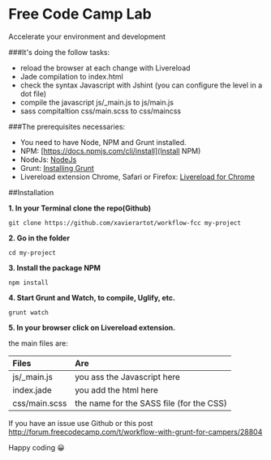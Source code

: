 # Free Code Camp Lab
Accelerate your environment and development

###It's doing the follow tasks:
- reload the browser at each change with Livereload
- Jade compilation to index.html
- check the syntax Javascript with Jshint (you can configure the level in a dot file)
- compile the javascript js/_main.js to js/main.js
- sass compitaltion css/main.scss to css/maincss

###The prerequisites necessaries:
- You need to have Node, NPM and Grunt installed.
- NPM: [https://docs.npmjs.com/cli/install](Install NPM)
- NodeJs: [NodeJs](https://nodejs.org/en/download/)
- Grunt: [Installing Grunt](http://gruntjs.com/installing-grunt)
- Livereload extension Chrome, Safari or Firefox: [Livereload for Chrome](https://chrome.google.com/webstore/detail/livereload/jnihajbhpnppcggbcgedagnkighmdlei?hl=en1)

##Installation

**1. In your Terminal clone the repo(Github)**

`git clone https://github.com/xavierartot/workflow-fcc my-project`

**2. Go in the folder**

`cd my-project`

**3. Install the package NPM**

`npm install`

**4. Start Grunt and Watch, to compile, Uglify, etc.**

`grunt watch`

**5. In your browser click on Livereload extension.**

the main files are:

| Files         | Are                                     |
| :------------ |:----------------------------------------|
| js/_main.js   | you ass the Javascript here             |
| index.jade    | you add the html here                   | 
| css/main.scss | the name for the SASS file (for the CSS)| 

If you have an issue use Github or this post http://forum.freecodecamp.com/t/workflow-with-grunt-for-campers/28804

Happy coding :grinning:
